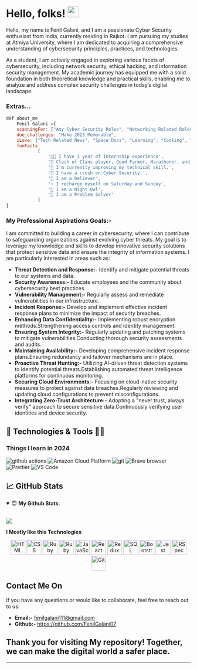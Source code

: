# Hello, folks! <img src="https://raw.githubusercontent.com/MartinHeinz/MartinHeinz/master/wave.gif" width="30px">

Hello, my name is Fenil Galani, and I am a passionate Cyber Security enthusiast from India, currently residing in Rajkot. I am pursuing my studies at Atmiya University, where I am dedicated to acquiring a comprehensive understanding of cybersecurity principles, practices, and technologies.

As a student, I am actively engaged in exploring various facets of cybersecurity, including network security, ethical hacking, and information security management. My academic journey has equipped me with a solid foundation in both theoretical knowledge and practical skills, enabling me to analyze and address complex security challenges in today’s digital landscape.


### Extras...

```javascript
def about_me
    Fenil Galani ={
    scanningFor: ["Any Cyber Security Roles", "Networking Related Roles"],
    due_challenges: "Make 2025 Memorable",
    iLove: ["Tech Related News", "Space Docs", "Learning", "Cooking", "Cycling", "Hackathons", "Movies"],
    funFacts:
            [
                '👨‍💻 I have 1 year of Internship experience',
                '👯 Clash of Clans player, Good Farmer, Marathoner, and an adventurer',
                '🔭 I’m currently improving my technical skill.',
                '🌱 I have a crush on Cyber Security.',
                '🤝 I am a believer',
                '⚡ I recharge myself on Saturday and Sunday',
                '🌙 I am a Night Owl',
                '🧩 I am a Problem Solver'
            ]
} 
```
### My Professional Aspirations Goals:-

I am committed to building a career in cybersecurity, where I can contribute to safeguarding organizations against evolving cyber threats. My goal is to leverage my knowledge and skills to develop innovative security solutions that protect sensitive data and ensure the integrity of information systems. I am particularly interested in areas such as:

- **Threat Detection and Response:-** Identify and mitigate potential threats to our systems and data.
- **Security Awareness:-** Educate employees and the community about cybersecurity best practices.
- **Vulnerability Management:-** Regularly assess and remediate vulnerabilities in our infrastructure.
- **Incident Response:-** Develop and implement effective incident response plans to minimize the impact of security breaches.
- **Enhancing Data Confidentiality:-** Implementing robust encryption methods.Strengthening access controls and identity management.
- **Ensuring System Integrity:-** Regularly updating and patching systems to mitigate vulnerabilities.Conducting thorough security assessments and audits.
- **Maintaining Availability:-** Developing comprehensive incident response plans.Ensuring redundancy and failover mechanisms are in place.
- **Proactive Threat Hunting:-** Utilizing AI-driven threat detection systems to identify potential threats.Establishing automated threat intelligence platforms for continuous monitoring.
- **Securing Cloud Environments:-** Focusing on cloud-native security measures to protect against data breaches.Regularly reviewing and updating cloud configurations to prevent misconfigurations.
- **Integrating Zero-Trust Architecture:-** Adopting a "never trust, always verify" approach to secure sensitive data.Continuously verifying user identities and device security.

## 🔧 Technologies & Tools 🧑‍💻

<h3>Things I learn in 2024</h3>
<p>
 
<img alt="github actions" src="https://img.shields.io/badge/-Github_Actions-2088FF?style=flat-square&logo=github-actions&logoColor=white" />
 <img alt="Amazon Cloud Platform" src="https://img.shields.io/badge/-Amazon_Cloud_Platform-1a73e8?style=flat-square&logo=google-cloud&logoColor=white" />
  <img alt="git" src="https://img.shields.io/badge/-Git-F05032?style=flat-square&logo=git&logoColor=white" />
  <img alt="Brave browser" src="https://img.shields.io/badge/-Brave_Browser-FB542B?style=flat-square&logo=brave&logoColor=white" />
  <img alt="Prettier" src="https://img.shields.io/badge/-Prettier-F7B93E?style=flat-square&logo=prettier&logoColor=white" />
  <img alt="VS Code" src="https://img.shields.io/badge/-VS Code -F7B93E?style=flat-square&logo=VS Code&logoColor=white" />

## &#x1f4c8; GitHub Stats

<details open>
 <summary> 😇 <b>My Github Stats</b>: </summary>

<br>

<p align = "left">
  <img src = "https://github-readme-stats.vercel.app/api?username=fenilgalani07&show_icons=true&theme=tokyonight&line_height=27">
 
</p>

</details>


**I Mostly like this Technologies**

<p align="center">
  <span align="center" class="d-flex">
    <img title="HTML" alt="HTML" height=40 src="https://www.w3.org/html/logo/downloads/HTML5_Badge_256.png">
    <img title="CSS" alt="CSS" height=40
      src="https://www.kindpng.com/picc/m/464-4640184_css3-png-download-css-icon-transparent-png.png">
    <img title="Ruby" alt="Ruby" height=40 src="https://blog.mwpreston.net/wp-content/uploads/2018/09/ruby-logo.png">
    <img title="Ruby On Rails" alt="Ruby On Rails" height=40 src="https://guides.rubyonrails.org/images/favicon.ico">
    <img title="JavaScript" alt="JavaScript" height=40
      src="https://upload.wikimedia.org/wikipedia/commons/thumb/9/99/Unofficial_JavaScript_logo_2.svg/600px-Unofficial_JavaScript_logo_2.svg.png">
    <img title="React" alt="React" height=40 src="https://cdn.worldvectorlogo.com/logos/react-1.svg">
    <img title="Redux" alt="Redux" height=40 src="https://seeklogo.com/images/R/redux-logo-9CA6836C12-seeklogo.com.png">
    <img title="SQL" alt="SQL" height=40
      src="https://e7.pngegg.com/pngimages/614/744/png-clipart-mysql-database-mariadb-dolphin-marine-mammal-animals.png">
    <img title="Bootstrap" alt="Bootstrap" height=40
      src="https://upload.wikimedia.org/wikipedia/commons/thumb/b/b2/Bootstrap_logo.svg/480px-Bootstrap_logo.svg.png">
    <img title="Jest" alt="Jest" height=40 src="https://jestjs.io/img/jest-card-run.svg">
    <img title="RSpec" alt="RSpec" height=40 src="https://seeklogo.com/images/R/rspec-logo-DA1EE19A18-seeklogo.com.png">
    <img title="Git" alt="Git" height=40 src="https://git-scm.com/images/logos/downloads/Git-Icon-1788C.png">
  </span>
</p>


## Contact Me On

If you have any questions or would like to collaborate, feel free to reach out to us:

- **Email:-** fenilgalani111@gmail.com
- **Github:-** https://github.com/FenilGalani07

## Thank you for visiting My repository! Together, we can make the digital world a safer place.

---


<!-- Resources -->
<!-- Icons: https://simpleicons.org/ -->
<!-- GitHub Stats: https://github.com/anuraghazra/github-readme-stats -->
<!-- Emojis: https://emojipedia.org/emoji/ -->
<!-- HTML Emojis: https://www.fileformat.info/index.htm -->
<!-- Shields: https://shields.io/ -->
<!-- Awesome GitHub Profile README: https://github.com/abhisheknaiidu/awesome-github-profile-readme -->
